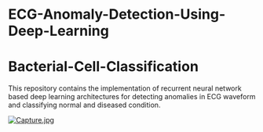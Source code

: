 # ECG-Anomaly-Detection-Using-Deep-Learning

# Bacterial-Cell-Classification

This repository contains the implementation of recurrent neural network based deep learning architectures for detecting anomalies in ECG waveform and classifying normal and diseased condition.


[![Capture.jpg](https://i.postimg.cc/434ZY8Xt/Capture.jpg)](https://postimg.cc/YvPTVzGq)
